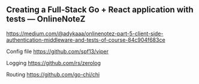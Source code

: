 ## Creating a Full-Stack Go + React application with tests — OnlineNoteZ



https://medium.com/@adykaaa/onlinenotez-part-5-client-side-authentication-middleware-and-tests-of-course-84c904f683ce

Config file https://github.com/spf13/viper

Logging https://github.com/rs/zerolog

Routing https://github.com/go-chi/chi


